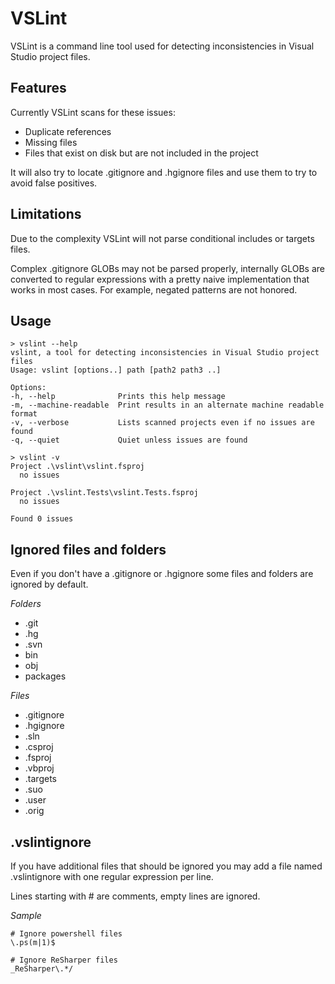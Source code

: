 VSLint
======

VSLint is a command line tool used for detecting inconsistencies in
Visual Studio project files.


Features
--------

Currently VSLint scans for these issues:

* Duplicate references
* Missing files
* Files that exist on disk but are not included in the project

It will also try to locate .gitignore and .hgignore files and use them
to try to avoid false positives.


Limitations
-----------

Due to the complexity VSLint will not parse conditional includes or targets files.

Complex .gitignore GLOBs may not be parsed properly, internally GLOBs are converted
to regular expressions with a pretty naive implementation that works in most cases.
For example, negated patterns are not honored.


Usage
-----

	> vslint --help
	vslint, a tool for detecting inconsistencies in Visual Studio project files
	Usage: vslint [options..] path [path2 path3 ..]
	
	Options:
	-h, --help              Prints this help message
	-m, --machine-readable  Print results in an alternate machine readable format
	-v, --verbose           Lists scanned projects even if no issues are found
	-q, --quiet             Quiet unless issues are found
	
	> vslint -v
	Project .\vslint\vslint.fsproj
	  no issues
	
	Project .\vslint.Tests\vslint.Tests.fsproj
	  no issues
	
	Found 0 issues


Ignored files and folders
-------------------------

Even if you don't have a .gitignore or .hgignore some files and folders
are ignored by default.

*Folders*

* .git
* .hg
* .svn
* bin
* obj
* packages

*Files*

* .gitignore
* .hgignore
* .sln
* .csproj
* .fsproj
* .vbproj
* .targets
* .suo
* .user
* .orig


.vslintignore
-------------

If you have additional files that should be ignored you may add a
file named .vslintignore with one regular expression per line.

Lines starting with # are comments, empty lines are ignored.

*Sample*

	# Ignore powershell files
	\.ps(m|1)$

	# Ignore ReSharper files
	_ReSharper\.*/
